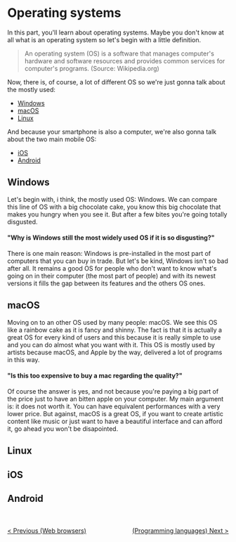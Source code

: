 # Operating systems

In this part, you'll learn about operating systems. Maybe you don't know at all what is an operating system so let's begin with a little definition.

> An operating system (OS) is a software that manages computer's hardware and software resources and provides common services for computer's programs. (Source: Wikipedia.org)

Now, there is, of course, a lot of different OS so we're just gonna talk about the mostly used:
* [Windows](#windows)
* [macOS](#macos)
* [Linux](#linux)

And because your smartphone is also a computer, we're also gonna talk about the two main mobile OS:

* [iOS](#ios)
* [Android](#android)

## Windows

Let's begin with, i think, the mostly used OS: Windows. We can compare this line of OS with a big chocolate cake, you know this big chocolate that makes you hungry when you see it. But after a few bites you're going totally disgusted.

#### "Why is Windows still the most widely used OS if it is so disgusting?"

There is one main reason: Windows is pre-installed in the most part of computers that you can buy in trade. But let's be kind, Windows isn't so bad after all. It remains a good OS for people who don't want to know what's going on in their computer (the most part of people) and with its newest versions it fills the gap between its features and the others OS ones.

## macOS

Moving on to an other OS used by many people: macOS. We see this OS like a rainbow cake as it is fancy and shinny. The fact is that it is actually a great OS for every kind of users and this because it is really simple to use and you can do almost what you want with it. This OS is mostly used by artists because macOS, and Apple by the way, delivered a lot of programs in this way.

#### "Is this too expensive to buy a mac regarding the quality?"

Of course the answer is yes, and not because you're paying a big part of the price just to have an bitten apple on your computer. My main argument is: it does not worth it. You can have equivalent performances with a very lower price. But against, macOS is a great OS, if you want to create artistic content like music or just want to have a beautiful interface and can afford it, go ahead you won't be disapointed.

## Linux



## iOS



## Android



<br/><br/>
<span style="float:left">[< Previous (Web browsers)](../WebBrowsers)</span><span style="float:right">[(Programming languages) Next >](../ProgrammingLanguages)</span>
